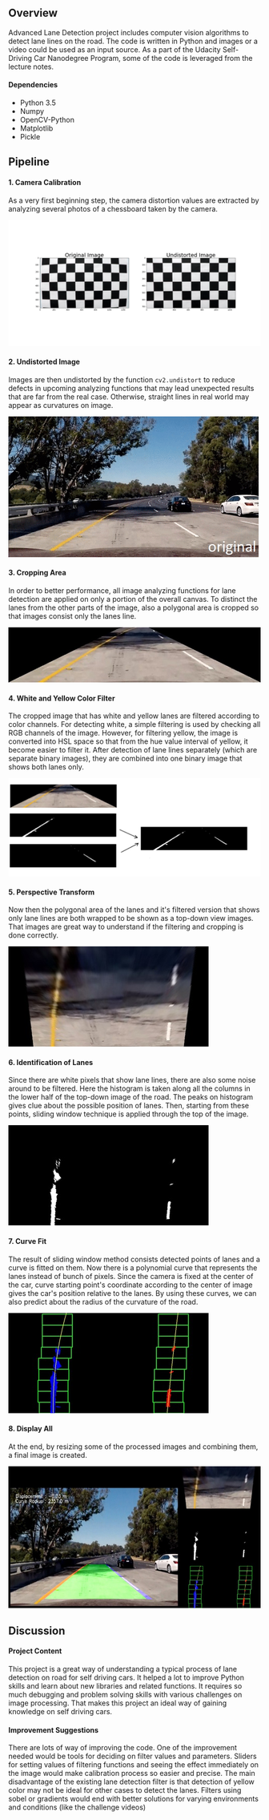 
## Overview

Advanced Lane Detection project includes computer vision algorithms to detect lane lines on the road. The code is written in Python and images or a video could be used as an input source. As a part of the Udacity Self-Driving Car Nanodegree Program, some of the code is leveraged from the lecture notes.

#### Dependencies
- Python 3.5
- Numpy
- OpenCV-Python
- Matplotlib
- Pickle

## Pipeline

#### 1. Camera Calibration
As a very first beginning step, the camera distortion values are extracted by analyzing several photos of a chessboard taken by the camera. 

![Calibration](output_images/undistortion.png?raw=true "Calibration sample 1")

#### 2. Undistorted Image
Images are then undistorted by the function `cv2.undistort` to reduce defects in upcoming analyzing functions that may lead unexpected results that are far from the real case. Otherwise, straight lines in real world may appear as curvatures on image. 

![Undistorted](pipeline/distortion.gif?raw=true "Undistorted")

#### 3. Cropping Area
In order to better performance, all image analyzing functions for lane detection are applied on only a portion of the overall canvas. To distinct the lanes from the other parts of the image, also a polygonal area is cropped so that images consist only the lanes line.    

![Cropping](pipeline/cropped.jpg?raw=true "Cropping")

#### 4. White and Yellow Color Filter
The cropped image that has white and yellow lanes are filtered according to color channels. For detecting white, a simple filtering is used by checking all RGB channels of the image. However, for filtering yellow, the image is converted into HSL space so that from the hue value interval of yellow, it become easier to filter it. After detection of lane lines separately (which are separate binary images), they are combined into one binary image that shows both lanes only.

![ColorFilter](pipeline/colorfilter.jpg?raw=true "ColorFilter")

#### 5. Perspective Transform
Now then the polygonal area of the lanes and it's filtered version that shows only lane lines are both wrapped to be shown as a top-down view images. That images are great way to understand if the filtering and cropping is done correctly. 

![Perspective](pipeline/perspective.jpg?raw=true "Perspective")

#### 6. Identification of Lanes
Since there are white pixels that show lane lines, there are also some noise around to be filtered. Here the histogram is taken along all the columns in the lower half of the top-down image of the road. The peaks on histogram gives clue about the possible position of lanes. Then, starting from these points, sliding window technique is applied through the top of the image. 

![Identification](pipeline/identify.jpg?raw=true "Identification")

#### 7. Curve Fit
The result of sliding window method consists detected points of lanes and a curve is fitted on them. Now there is a polynomial curve that represents the lanes instead of bunch of pixels. Since the camera is fixed at the center of the car, curve starting point's coordinate according to the center of image gives the car's position relative to the lanes. By using these curves, we can also predict about the radius of the curvature of the road.

![Curve Fit](pipeline/curevefit.jpg?raw=true "Curve Fit")

#### 8. Display All
At the end, by resizing some of the processed images and combining them, a final image is created.

![Display All](pipeline/displayall.jpg?raw=true "Display All")



## Discussion

#### Project Content
This project is a great way of understanding a typical process of lane detection on road for self driving cars. It helped a lot to improve Python skills and learn about new libraries and related functions. It requires so much debugging and problem solving skills with various challenges on image processing. That makes this project an ideal way of gaining knowledge on self driving cars.

#### Improvement Suggestions
There are lots of way of improving the code. One of the improvement needed would be tools for deciding on filter values and parameters. Sliders for setting values of filtering functions and seeing the effect immediately on the image would make calibration process so easier and precise. The main disadvantage of the existing lane detection filter is that detection of yellow color may not be ideal for other cases to detect the lanes. Filters using sobel or gradients would end with better solutions for varying environments and conditions (like the challenge videos)
